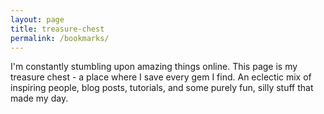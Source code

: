 ```yaml
---
layout: page
title: treasure-chest
permalink: /bookmarks/
---
```


I'm constantly stumbling upon amazing things online. This page is my treasure chest - a place where I save every gem I find. An eclectic mix of inspiring people, blog posts, tutorials, and some purely fun, silly stuff that made my day. 